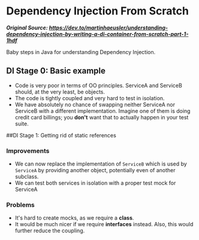 # Dependency Injection From Scratch

___Original Source: https://dev.to/martinhaeusler/understanding-dependency-injection-by-writing-a-di-container-from-scratch-part-1-1hdf___ 

Baby steps in Java for understanding Dependency Injection.

## DI Stage 0: Basic example

* Code is very poor in terms of OO principles. ServiceA and ServiceB should, at the very least, be objects.
* The code is tightly coupled and very hard to test in isolation.
* We have absolutely no chance of swapping neither ServiceA nor ServiceB with a different implementation. Imagine one of
them is doing credit card billings; you **don't** want that to actually happen in your test suite.
  
##DI Stage 1: Getting rid of static references

### Improvements

* We can now replace the implementation of `ServiceB` which is used by `ServiceA` by providing another object, potentially
even of another subclass.
* We can test both services in isolation with a proper test mock for ServiceA

### Problems

* It's hard to create mocks, as we require a __class__.
* It would be much nicer if we require __interfaces__ instead. Also, this would further reduce the coupling.

